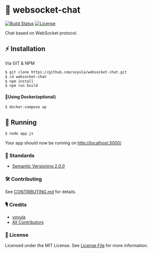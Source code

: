 # 💬 websocket-chat

[![Build Status][ico-travis]][link-travis]
[![License][ico-license]][link-license]

Chat based on WebSocket protocol.

## ⚡ Installation

Via GIT & NPM

```bash
$ git clone https://github.com/voyula/websocket-chat.git
$ cd websocket-chat
$ npm install
$ npm run build
```

#### 🐳Using Docker(optional)
```bash
$ docker-compose up
```

## 🐣 Running

```bash
$ node app.js
```
Your app should now be running on [http://localhost:3000/](http://localhost:3000/)

### 📜 Standards

- [Semantic Versioning 2.0.0](https://semver.org/)

### 🛠 Contributing

See [CONTRIBUTING.md](CONTRIBUTING.md) for details.

### 🎙 Credits

- [voyula](https://github.com/voyula)
- [All Contributors](../../contributors)

### 📌 License

Licensed under the MIT License. See [License File](LICENSE.md) for more information.

[ico-travis]: https://img.shields.io/travis/voyula/websocket-chat/master.svg?longCache=true&style=flat-square

[ico-license]: https://img.shields.io/packagist/l/voyula/validate.svg?longCache=true&style=flat-square


[link-travis]: https://travis-ci.org/voyula/websocket-chat

[link-license]: LICENSE.md
